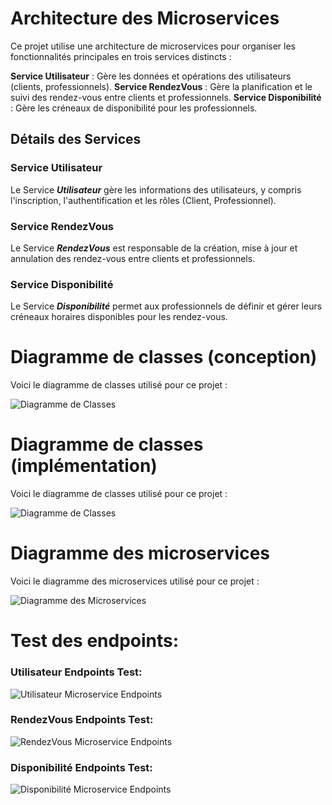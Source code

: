 


# **Architecture des Microservices**
Ce projet utilise une architecture de microservices pour organiser les fonctionnalités principales en trois services distincts :

**Service Utilisateur** : Gère les données et opérations des utilisateurs (clients, professionnels).
**Service RendezVous** : Gère la planification et le suivi des rendez-vous entre clients et professionnels.
**Service Disponibilité** : Gère les créneaux de disponibilité pour les professionnels.
## **Détails des Services**
### Service Utilisateur
Le Service ***Utilisateur*** gère les informations des utilisateurs, y compris l'inscription, l'authentification et les rôles (Client, Professionnel).

### Service RendezVous
Le Service ***RendezVous*** est responsable de la création, mise à jour et annulation des rendez-vous entre clients et professionnels.

### Service Disponibilité
Le Service ***Disponibilité*** permet aux professionnels de définir et gérer leurs créneaux horaires disponibles pour les rendez-vous.

# Diagramme de classes (conception)
Voici le diagramme de classes utilisé pour ce projet :

![Diagramme de Classes](Spring%20Boot/images/diagramme_architecture.png)

# Diagramme de classes (implémentation)
Voici le diagramme de classes utilisé pour ce projet :

![Diagramme de Classes](Spring%20Boot/images/final_diagram.png)

# Diagramme des microservices
Voici le diagramme des microservices utilisé pour ce projet :

![Diagramme des Microservices](Spring%20Boot/images/microservices_diagram.png)

# Test des endpoints:

### Utilisateur Endpoints Test:

![Utilisateur Microservice Endpoints](Spring%20Boot/images/UtilisateurService%20Endpoints.png)

### RendezVous Endpoints Test:


![RendezVous Microservice Endpoints](Spring%20Boot/images/RendezVousService%20Endpoints.png)

### Disponibilité Endpoints Test:


![Disponibilité Microservice Endpoints](Spring%20Boot/images/DisponibiliteService%20Endpoints.png)